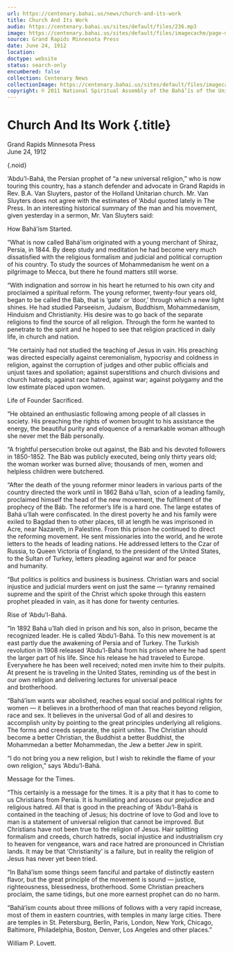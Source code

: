 ```yaml
---
url: https://centenary.bahai.us/news/church-and-its-work
title: Church And Its Work
audio: https://centenary.bahai.us/sites/default/files/236.mp3
image: https://centenary.bahai.us/sites/default/files/imagecache/page-main-image/images/press_clippings/06-24-1912%20Grand%20Rapids%20MI%20Press%20Persian%20Prophet.png
source: Grand Rapids Minnesota Press
date: June 24, 1912
location: 
doctype: website
status: search-only
encumbered: false
collection: Centenary News
collectionImage: https://centenary.bahai.us/sites/default/files/imagecache/theme-image/main_image/abdulbaha-overview-small_0.jpg
copyright: © 2011 National Spiritual Assembly of the Bahá’ís of the United States
---
```



# Church And Its Work {.title}

Grand Rapids Minnesota Press  
June 24, 1912  

{.noid}  



‘Abdu’l-Bahá, the Persian prophet of “a new universal religion,” who is now touring this country, has a stanch defender and advocate in Grand Rapids in Rev. B.A. Van Sluyters, pastor of the Holland Unitarian church. Mr. Van Sluyters does not agree with the estimates of ‘Abdul quoted lately in The Press. In an interesting historical summary of the man and his movement, given yesterday in a sermon, Mr. Van Sluyters said:

How Bahá’ísm Started.

“What is now called Bahá’ísm originated with a young merchant of Shiraz, Persia, in 1844. By deep study and meditation he had become very much dissatisfied with the religious formalism and judicial and political corruption of his country. To study the sources of Mohammedanism he went on a pilgrimage to Mecca, but there he found matters still worse.

“With indignation and sorrow in his heart he returned to his own city and proclaimed a spiritual reform. The young reformer, twenty-four years old, began to be called the Báb, that is ‘gate’ or ‘door,’ through which a new light shines. He had studied Parseeism, Judaism, Buddhism, Mohammedanism, Hinduism and Christianity. His desire was to go back of the separate religions to find the source of all religion. Through the form he wanted to penetrate to the spirit and he hoped to see that religion practiced in daily life, in church and nation.

“He certainly had not studied the teaching of Jesus in vain. His preaching was directed especially against ceremonialism, hypocrisy and coldness in religion, against the corruption of judges and other public officials and unjust taxes and spoliation; against superstitions and church divisions and church hatreds; against race hatred, against war; against polygamy and the low estimate placed upon women.

Life of Founder Sacrificed.

“He obtained an enthusiastic following among people of all classes in society. His preaching the rights of women brought to his assistance the energy, the beautiful purity and eloquence of a remarkable woman although she never met the Báb personally.

“A frightful persecution broke out against, the Báb and his devoted followers in 1850-1852. The Báb was publicly executed, being only thirty years old; the woman worker was burned alive; thousands of men, women and helpless children were butchered.

“After the death of the young reformer minor leaders in various parts of the country directed the work until in 1862 Bahá u’llah, scion of a leading family, proclaimed himself the head of the new movement, the fulfilment of the prophecy of the Báb. The reformer’s life is a hard one. The large estates of Bahá u’llah were confiscated. In the direst poverty he and his family were exiled to Bagdad then to other places, till at length he was imprisoned in Acre, near Nazareth, in Palestine. From this prison he continued to direct the reforming movement. He sent missionaries into the world, and he wrote letters to the heads of leading nations. He addressed letters to the Czar of Russia, to Queen Victoria of England, to the president of the United States, to the Sultan of Turkey, letters pleading against war and for peace and humanity.

“But politics is politics and business is business. Christian wars and social injustice and judicial murders went on just the same — tyranny remained supreme and the spirit of the Christ which spoke through this eastern prophet pleaded in vain, as it has done for twenty centuries.

Rise of ‘Abdu’l-Bahá.

“In 1892 Bahá u’llah died in prison and his son, also in prison, became the recognized leader. He is called ‘Abdu’l-Bahá. To this new movement is at east partly due the awakening of Persia and of Turkey. The Turkish revolution in 1908 released ‘Abdu’l-Bahá from his prison where he had spent the larger part of his life. Since his release he had traveled to Europe. Everywhere he has been well received; noted men invite him to their pulpits. At present he is traveling in the United States, reminding us of the best in our own religion and delivering lectures for universal peace and brotherhood.

“Bahá’ísm wants war abolished, reaches equal social and political rights for women — it believes in a brotherhood of man that reaches beyond religion, race and sex. It believes in the universal God of all and desires to accomplish unity by pointing to the great principles underlying all religions. The forms and creeds separate, the spirit unites. The Christian should become a better Christian, the Buddhist a better Buddhist, the Mohammedan a better Mohammedan, the Jew a better Jew in spirit.

“I do not bring you a new religion, but I wish to rekindle the flame of your own religion,” says ‘Abdu’l-Bahá.

Message for the Times.

“This certainly is a message for the times. It is a pity that it has to come to us Christians from Persia. It is humiliating and arouses our prejudice and religious hatred. All that is good in the preaching of ‘Abdu’l-Bahá is contained in the teaching of Jesus; his doctrine of love to God and love to man is a statement of universal religion that cannot be improved. But Christians have not been true to the religion of Jesus. Hair splitting formalism and creeds, church hatreds, social injustice and industrialism cry to heaven for vengeance, wars and race hatred are pronounced in Christian lands. It may be that ‘Christianity’ is a failure, but in reality the religion of Jesus has never yet been tried.

“In Bahá’ísm some things seem fanciful and partake of distinctly eastern flavor, but the great principle of the movement is sound — justice, righteousness, blessedness, brotherhood. Some Christian preachers proclaim, the same tidings, but one more earnest prophet can do no harm.

“Bahá’ísm counts about three millions of follows with a very rapid increase, most of them in eastern countries, with temples in many large cities. There are temples in St. Petersburg, Berlin, Paris, London, New York, Chicago, Baltimore, Philadelphia, Boston, Denver, Los Angeles and other places.”

William P. Lovett.